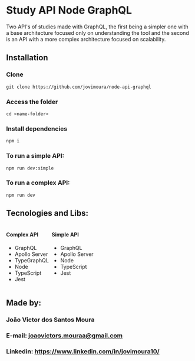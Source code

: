 # Study API Node GraphQL

<p>
  Two API's of studies made with GraphQL, the first being a simpler one with a base architecture focused only on understanding the tool and the second is an API with a more complex architecture focused on scalability.
</p>

## Installation

### Clone

```
git clone https://github.com/jovimoura/node-api-graphql
```

### Access the folder

```
cd <name-folder>
```

### Install dependencies

```
npm i
```

### To run a simple API:

```
npm run dev:simple
```

### To run a complex API:

```
npm run dev
```

## Tecnologies and Libs:

<div style="display: flex; gap: 8px;">
  <div>
    <h4>Complex API</h4>
      <ul>
        <li>GraphQL</li>
        <li>Apollo Server</li>
        <li>TypeGraphQL</li>
        <li>Node</li>
        <li>TypeScript</li>
        <li>Jest</li>
    </ul>
  </div>
  <div>
    <h4>Simple API</h4>
    <ul>
      <li>GraphQL</li>
      <li>Apollo Server</li>
      <li>Node</li>
      <li>TypeScript</li>
      <li>Jest</li>
    </ul>
  </div>
</div>

## Made by:

### João Victor dos Santos Moura

### E-mail: joaovictors.mouraa@gmail.com

### Linkedin: https://www.linkedin.com/in/jovimoura10/
